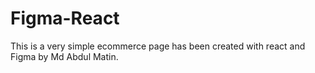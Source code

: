 # Figma-React
This is a very simple ecommerce page has been created with react and Figma by Md Abdul Matin.
